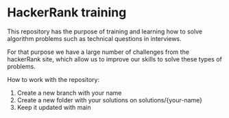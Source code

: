 # HackerRank training

This repository has the purpose of training and learning how to solve algorithm problems such as technical questions in interviews.

For that purpose we have a large number of challenges from the hackerRank site, which allow us to improve our skills to solve these types of problems.

How to work with the repository:

1. Create a new branch with your name
2. Create a new folder with your solutions on solutions/{your-name}
3. Keep it updated with main
